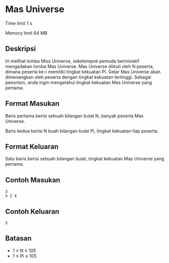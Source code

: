 # Mas Universe

Time limit 1 s

Memory limit 64 MB

## Deskripsi

Iri melihat lomba Miss Universe, sekelompok pemuda berinisiatif mengadakan lomba Mas Universe. Mas Universe diikuti oleh N peserta, dimana peserta ke-i memiliki tingkat kekuatan Pi. Gelar Mas Universe akan dimenangkan oleh peserta dengan tingkat kekuatan tertinggi. Sebagai penonton, anda ingin mengetahui tingkat kekuatan Mas Universe yang pertama.

## Format Masukan

Baris pertama berisi sebuah bilangan bulat N, banyak peserta Mas Universe.

Baris kedua berisi N buah bilangan bulat Pi, tingkat kekuatan tiap peserta.

## Format Keluaran

Satu baris berisi sebuah bilangan bulat, tingkat kekuatan Mas Universe yang pertama.

## Contoh Masukan

    3
    5 2 4

## Contoh Keluaran

    5

## Batasan

- 1 ≤ N ≤ 105
- 1 ≤ Pi ≤ 105
